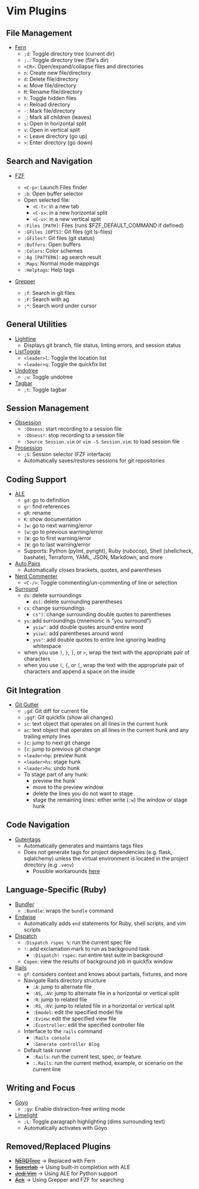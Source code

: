 # Vim Plugins

## File Management

- [Fern](https://github.com/lambdalisue/fern.vim)
  - `;d`: Toggle directory tree (current dir)
  - `;.`: Toggle directory tree (file's dir)
  - `<CR>`: Open/expand/collapse files and directories
  - `n`: Create new file/directory
  - `d`: Delete file/directory
  - `m`: Move file/directory
  - `M`: Rename file/directory
  - `h`: Toggle hidden files
  - `r`: Reload directory
  - `-`: Mark file/directory
  - `_`: Mark all children (leaves)
  - `s`: Open in horizontal split
  - `v`: Open in vertical split
  - `<`: Leave directory (go up)
  - `>`: Enter directory (go down)

## Search and Navigation

- [FZF](https://github.com/junegunn/fzf.vim)
  - `<C-p>`: Launch Files finder
  - `;b`: Open buffer selector
  - Open selected file:
    - `<C-t>`: in a new tab
    - `<C-x>`: in a new horizontal split
    - `<C-v>`: in a new vertical split
  - `:Files [PATH]`: Files (runs $FZF_DEFAULT_COMMAND if defined)
  - `:GFiles [OPTS]`: Git files (git ls-files)
  - `:GFiles?`: Git files (git status)
  - `:Buffers`: Open buffers
  - `:Colors`: Color schemes
  - `:Ag [PATTERN]`: ag search result
  - `:Maps`: Normal mode mappings
  - `:Helptags`: Help tags

- [Grepper](https://github.com/mhinz/vim-grepper)
  - `;f`: Search in git files
  - `;F`: Search with ag
  - `;*`: Search word under cursor

## General Utilities

- [Lightline](https://github.com/itchyny/lightline.vim)
  - Displays git branch, file status, linting errors, and session status
- [ListToggle](https://github.com/Valloric/ListToggle)
  - `<leader>l`: Toggle the location list
  - `<leader>q`: Toggle the quickfix list
- [Undotree](https://github.com/mbbill/undotree)
  - `;u`: Toggle undotree
- [Tagbar](https://github.com/preservim/tagbar)
  - `;t`: Toggle tagbar

## Session Management

- [Obsession](https://github.com/tpope/vim-obsession)
  - `:Obsess`: start recording to a session file
  - `:Obsess!`: stop recording to a session file
  - `:Source Session.vim` or `vim -S Session.vim`: to load session file
- [Prosession](https://github.com/dhruvasagar/vim-prosession)
  - `;S`: Session selector (FZF interface)
  - Automatically saves/restores sessions for git repositories

## Coding Support

- [ALE](https://github.com/dense-analysis/ale)
  - `gd`: go to definition
  - `gr`: find references
  - `gR`: rename
  - `K`: show documentation
  - `]w`: go to next warning/error
  - `[w`: go to previous warning/error
  - `[W`: go to first warning/error
  - `]W`: go to last warning/error
  - Supports: Python (pylint, pyright), Ruby (rubocop), Shell (shellcheck, bashate),
    Terraform, YAML, JSON, Markdown, and more
- [Auto Pairs](https://github.com/jiangmiao/auto-pairs)
  - Automatically closes brackets, quotes, and parentheses
- [Nerd Commenter](https://github.com/preservim/nerdcommenter)
  - `<C-/>`: Toggle commenting/un-commenting of line or selection
- [Surround](https://github.com/tpope/vim-surround)
  - `ds`: delete surroundings
    - `ds(`: delete surrounding parentheses
  - `cs`: change surroundings
    - `cs")`: change surrounding double quotes to parentheses
  - `ys`: add surroundings (mnemonic is "you surround")
    - `ysiw"`: add double quotes around entire word
    - `ysiw(`: add parentheses around word
    - `yss"`: add double quotes to entire line ignoring leading whitespace
  - when you use `)`, `}`, `]`, or `>`, wrap the text with the appropriate pair of characters
  - when you use `(`, `{`, or `[`, wrap the text with the appropriate pair of characters and append
    a space on the inside

## Git Integration

- [Git Gutter](https://github.com/airblade/vim-gitgutter)
  - `;gd`: Git diff for current file
  - `;gqf`: Git quickfix (show all changes)
  - `ic`: text object that operates on all lines in the current hunk
  - `ac`: text object that operates on all lines in the current hunk and any trailing empty lines
  - `]c`: jump to next git change
  - `[c`: jump to previous git change
  - `<leader>hp`: preview hunk
  - `<leader>hs`: stage hunk
  - `<leader>hu`: undo hunk
  - To stage part of any hunk:
    - preview the hunk
    - move to the preview window
    - delete the lines you do not want to stage
    - stage the remaining lines: either write (`:w`) the window or stage hunk

## Code Navigation

- [Gutentags](https://github.com/ludovicchabant/vim-gutentags)
  - Automatically generates and maintains tags files
  - Does not generate tags for project dependencies (e.g. flask, sqlalchemy) unless the virtual
    environment is located in the project directory (e.g `.venv`)
    - Possible workarounds [here](https://github.com/ludovicchabant/vim-gutentags/issues/179)

## Language-Specific (Ruby)

- [Bundler](https://github.com/tpope/vim-bundler)
  - `:Bundle`: wraps the `bundle` command
- [Endwise](https://github.com/tpope/vim-endwise)
  - Automatically adds `end` statements for Ruby, shell scripts, and vim scripts
- [Dispatch](https://github.com/tpope/vim-dispatch)
  - `:Dispatch rspec %`: run the current spec file
  - `!`: add exclamation mark to run as background task
    - `:Dispatch! rspec`: run entire test suite in background
  - `Copen`: view the results of background job in quickfix window
- [Rails](https://github.com/tpope/vim-rails)
  - `gf`: considers context and knows about partials, fixtures, and more
  - Navigate Rails directory structure
    - `:A`: jump to alternate file
    - `:AS`, `:AV`: jump to alternate file in a horizontal or vertical split
    - `:R`: jump to related file
    - `:RS`, `:RV`: jump to related file in a horizontal or vertical split
    - `:Emodel`: edit the specified model file
    - `:Eview`: edit the specified view file
    - `:Econtroller`: edit the specified controller file
  - Interface to the `rails` command
    - `:Rails console`
    - `:Generate controller Blog`
  - Default task runner
    - `:Rails`: run the current test, spec, or feature
    - `:.Rails`: run the current method, example, or scenario on the current line

## Writing and Focus

- [Goyo](https://github.com/junegunn/goyo.vim)
  - `;gy`: Enable distraction-free writing mode
- [Limelight](https://github.com/junegunn/limelight.vim)
  - `;L`: Toggle paragraph highlighting (dims surrounding text)
  - Automatically activates with Goyo

## Removed/Replaced Plugins

- ~~[NERDTree](https://github.com/preservim/nerdtree)~~ → Replaced with Fern
- ~~[Supertab](https://github.com/ervandew/supertab)~~ → Using built-in completion with ALE
- ~~[Jedi Vim](https://github.com/davidhalter/jedi-vim)~~ → Using ALE for Python support
- ~~[Ack](https://github.com/mileszs/ack.vim)~~ → Using Grepper and FZF for searching
